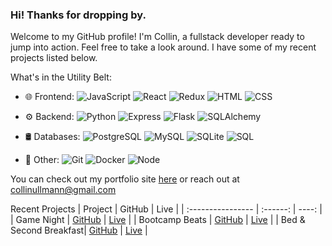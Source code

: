 ### Hi! Thanks for dropping by.
Welcome to my GitHub profile!
I'm Collin, a fullstack developer ready to jump into action.
Feel free to take a look around. I have some of my recent projects listed below.

What's in the Utility Belt:
- 🌐 Frontend:  ![JavaScript](https://img.shields.io/badge/-JavaScript-yellow?logo=javascript&logoColor=white&style=flat) ![React](https://img.shields.io/badge/-React-yellow?logo=react&logoColor=white&style=flat) ![Redux](https://img.shields.io/badge/-Redux-yellow?logo=redux&logoColor=white&style=flat) ![HTML](https://img.shields.io/badge/-HTML-yellow?logo=html5&logoColor=white&style=flat) ![CSS](https://img.shields.io/badge/-CSS-yellow?logo=css3&logoColor=white&style=flat)

- ⚙️ Backend: ![Python](https://img.shields.io/badge/-Python-blue?logo=python&logoColor=white&style=flat) ![Express](https://img.shields.io/badge/-Express-blue?logo=express&logoColor=white&style=flat) ![Flask](https://img.shields.io/badge/-Flask-blue?logo=flask&logoColor=white&style=flat) ![SQLAlchemy](https://img.shields.io/badge/-SQLAlchemy-blue?logo=sqlalchemy&logoColor=white&style=flat)

- 🛢️ Databases: ![PostgreSQL](https://img.shields.io/badge/PostgreSQL-red?style=for-the-badge&logo=postgresql&logoColor=white&style=flat) ![MySQL](https://img.shields.io/badge/-MySQL-red?logo=mysql&logoColor=white&style=flat) ![SQLite](https://img.shields.io/badge/-SQLite-red?logo=sqlite&logoColor=white&style=flat) ![SQL](https://img.shields.io/badge/-SQL-red?logo=sql&logoColor=white&style=flat)

- 🚀 Other: ![Git](https://img.shields.io/badge/-Git-black?logo=git&logoColor=white&style=flat) ![Docker](https://img.shields.io/badge/-Docker-black?logo=docker&logoColor=white&style=flat) ![Node](https://img.shields.io/badge/-Node-black?logo=Node&logoColor=white&style=flat)

You can check out my portfolio site [here](https://collinullmann.github.io/portfolio-site/) or reach out at collinullmann@gmail.com

Recent Projects
| Project              | GitHub | Live |
| :---------------- | :------: | ----: |
| Game Night        |   [GitHub](https://github.com/CollinUllmann/game-night-capstone/)   | [Live](https://game-night-3l3y.onrender.com) |
| Bootcamp Beats    |   [GitHub](https://github.com/ky-fan/Bootcamp-Beats/)   | [Live](https://bootcamp-beats.onrender.com) |
| Bed & Second Breakfast|  [GitHub](https://github.com/CollinUllmann/API-project/)   | [Live](https://ullmann-bnb.onrender.com) |


<!--
**CollinUllmann/CollinUllmann** is a ✨ _special_ ✨ repository because its `README.md` (this file) appears on your GitHub profile.

Here are some ideas to get you started:

- 🔭 I’m currently working on ...
- 🌱 I’m currently learning ...
- 👯 I’m looking to collaborate on ...
- 🤔 I’m looking for help with ...
- 💬 Ask me about ...
- 📫 How to reach me: ...
- 😄 Pronouns: ...
- ⚡ Fun fact: ...
-->
